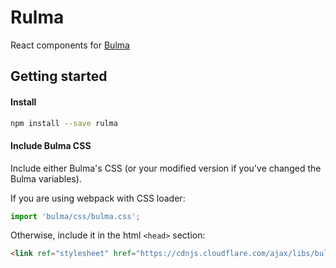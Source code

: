 # Rulma

React components for [Bulma](https://github.com/jgthms/bulma)

## Getting started
#### Install
```bash
npm install --save rulma
```

#### Include Bulma CSS
Include either Bulma's CSS (or your modified version if you've changed the Bulma variables).

If you are using webpack with CSS loader:
```js
import 'bulma/css/bulma.css';

```
Otherwise, include it in the html `<head>` section:
```html
<link ref="stylesheet" href="https://cdnjs.cloudflare.com/ajax/libs/bulma/0.3.1/css/bulma.css" />
```
